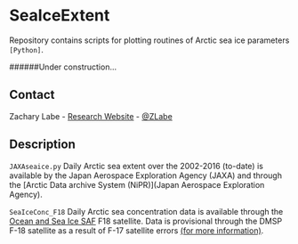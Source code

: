 # SeaIceExtent
Repository contains scripts for plotting routines of Arctic sea ice parameters ```[Python]```.

######Under construction...

## Contact
Zachary Labe - [Research Website](http://sites.uci.edu/zlabe/) - [@ZLabe](https://twitter.com/ZLabe)

## Description

`JAXAseaice.py` 
Daily Arctic sea extent over the 2002-2016 (to-date) is available by the Japan Aerospace Exploration Agency (JAXA) and through the [Arctic Data archive System (NiPR)](Japan Aerospace Exploration Agency).

`SeaIceConc_F18`
Daily Arctic sea concentration data is available through the [Ocean and Sea Ice SAF](http://osisaf.met.no/p/ice/) F18 satellite. Data is provisional through the DMSP F-18 satellite as a result of F-17 satellite errors [(for more information)](https://nsidc.org/arcticseaicenews/2016/05/daily-sea-ice-extent-updates-resume-with-provisional-data/).
